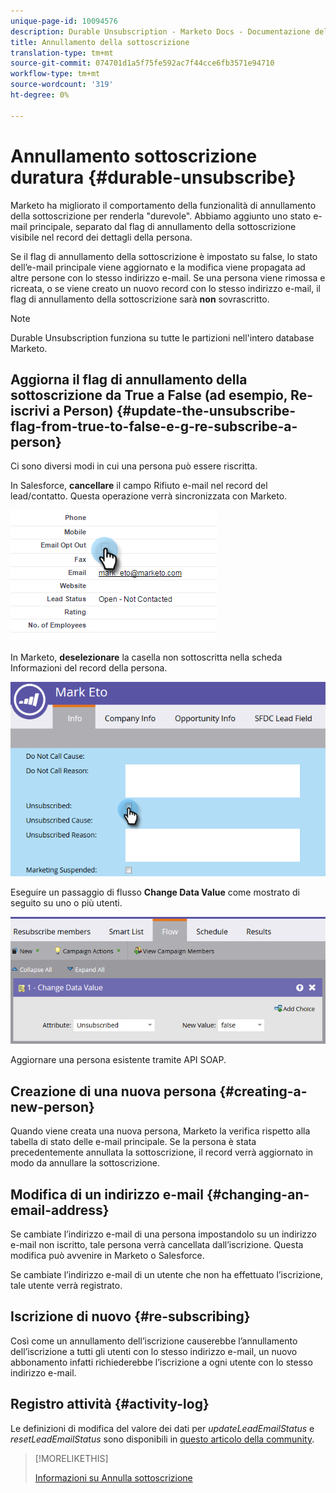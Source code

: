 ```yaml
---
unique-page-id: 10094576
description: Durable Unsubscription - Marketo Docs - Documentazione del prodotto
title: Annullamento della sottoscrizione
translation-type: tm+mt
source-git-commit: 074701d1a5f75fe592ac7f44cce6fb3571e94710
workflow-type: tm+mt
source-wordcount: '319'
ht-degree: 0%

---
```



# Annullamento sottoscrizione duratura {#durable-unsubscribe}

Marketo ha migliorato il comportamento della funzionalità di annullamento della sottoscrizione per renderla &quot;durevole&quot;. Abbiamo aggiunto uno stato e-mail principale, separato dal flag di annullamento della sottoscrizione visibile nel record dei dettagli della persona.

Se il flag di annullamento della sottoscrizione è impostato su false, lo stato dell’e-mail principale viene aggiornato e la modifica viene propagata ad altre persone con lo stesso indirizzo e-mail. Se una persona viene rimossa e ricreata, o se viene creato un nuovo record con lo stesso indirizzo e-mail, il flag di annullamento della sottoscrizione sarà **non** sovrascritto.

>[!NOTE]
>
>Durable Unsubscription funziona su tutte le partizioni nell&#39;intero database Marketo.

## Aggiorna il flag di annullamento della sottoscrizione da True a False (ad esempio, Re-iscrivi a Person) {#update-the-unsubscribe-flag-from-true-to-false-e-g-re-subscribe-a-person}

Ci sono diversi modi in cui una persona può essere riscritta.

In Salesforce, **cancellare** il campo Rifiuto e-mail nel record del lead/contatto. Questa operazione verrà sincronizzata con Marketo.

![](assets/one.png)

In Marketo, **deselezionare** la casella non sottoscritta nella scheda Informazioni del record della persona.

![](assets/two.png)

Eseguire un passaggio di flusso **Change Data Value** come mostrato di seguito su uno o più utenti.

![](assets/three.png)

Aggiornare una persona esistente tramite API SOAP.

## Creazione di una nuova persona {#creating-a-new-person}

Quando viene creata una nuova persona, Marketo la verifica rispetto alla tabella di stato delle e-mail principale. Se la persona è stata precedentemente annullata la sottoscrizione, il record verrà aggiornato in modo da annullare la sottoscrizione.

## Modifica di un indirizzo e-mail {#changing-an-email-address}

Se cambiate l’indirizzo e-mail di una persona impostandolo su un indirizzo e-mail non iscritto, tale persona verrà cancellata dall’iscrizione. Questa modifica può avvenire in Marketo o Salesforce.

Se cambiate l’indirizzo e-mail di un utente che non ha effettuato l’iscrizione, tale utente verrà registrato.

## Iscrizione di nuovo {#re-subscribing}

Così come un annullamento dell’iscrizione causerebbe l’annullamento dell’iscrizione a tutti gli utenti con lo stesso indirizzo e-mail, un nuovo abbonamento infatti richiederebbe l’iscrizione a ogni utente con lo stesso indirizzo e-mail.

## Registro attività {#activity-log}

Le definizioni di modifica del valore dei dati per _updateLeadEmailStatus_ e _resetLeadEmailStatus_ sono disponibili in [questo articolo della community](http://nation.marketo.com/t5/Knowledgebase/Durable-Unsubscribe-Activity-Log/ta-p/252688).

>[!MORELIKETHIS]
>
>[Informazioni su Annulla sottoscrizione](/help/marketo/product-docs/email-marketing/deliverability/understanding-unsubscribe.md)
